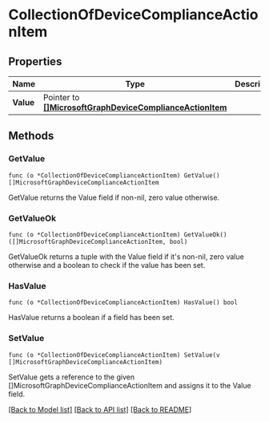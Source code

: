 # CollectionOfDeviceComplianceActionItem

## Properties

Name | Type | Description | Notes
------------ | ------------- | ------------- | -------------
**Value** | Pointer to [**[]MicrosoftGraphDeviceComplianceActionItem**](microsoft.graph.deviceComplianceActionItem.md) |  | [optional] 

## Methods

### GetValue

`func (o *CollectionOfDeviceComplianceActionItem) GetValue() []MicrosoftGraphDeviceComplianceActionItem`

GetValue returns the Value field if non-nil, zero value otherwise.

### GetValueOk

`func (o *CollectionOfDeviceComplianceActionItem) GetValueOk() ([]MicrosoftGraphDeviceComplianceActionItem, bool)`

GetValueOk returns a tuple with the Value field if it's non-nil, zero value otherwise
and a boolean to check if the value has been set.

### HasValue

`func (o *CollectionOfDeviceComplianceActionItem) HasValue() bool`

HasValue returns a boolean if a field has been set.

### SetValue

`func (o *CollectionOfDeviceComplianceActionItem) SetValue(v []MicrosoftGraphDeviceComplianceActionItem)`

SetValue gets a reference to the given []MicrosoftGraphDeviceComplianceActionItem and assigns it to the Value field.


[[Back to Model list]](../README.md#documentation-for-models) [[Back to API list]](../README.md#documentation-for-api-endpoints) [[Back to README]](../README.md)


